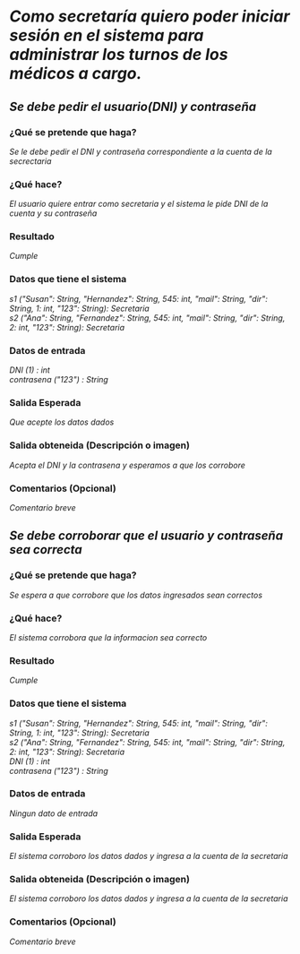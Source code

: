 # _Como secretaría quiero poder iniciar sesión en el sistema para administrar los turnos de los médicos a cargo._

## _Se debe pedir el usuario(DNI) y contraseña_

### ¿Qué se pretende que haga? 
_Se le debe pedir el DNI y contraseña correspondiente a la cuenta de la secrectaria_ 

### ¿Qué hace?
_El usuario quiere entrar como secretaria y el sistema le pide DNI de la cuenta y su contraseña_

### Resultado
_Cumple_

###  Datos que tiene el sistema
_s1 ("Susan": String, "Hernandez": String, 545: int, "mail": String, "dir": String, 1: int, "123": String): Secretaria  
 s2 ("Ana": String, "Fernandez": String, 545: int, "mail": String, "dir": String, 2: int, "123": String): Secretaria_

###  Datos de entrada 
_DNI (1) : int   
 contrasena ("123") : String_

###  Salida Esperada 
_Que acepte los datos dados_

###  Salida obteneida (Descripción o imagen) 
_Acepta el DNI y la contrasena y esperamos a que los corrobore_

### Comentarios (Opcional)
_Comentario breve_

## _Se debe corroborar que el usuario y contraseña sea correcta_

### ¿Qué se pretende que haga? 
_Se espera a que corrobore que los datos ingresados sean correctos_ 

### ¿Qué hace?
_El sistema corrobora que la informacion sea correcto_

### Resultado
_Cumple_

###  Datos que tiene el sistema
_s1 ("Susan": String, "Hernandez": String, 545: int, "mail": String, "dir": String, 1: int, "123": String): Secretaria  
 s2 ("Ana": String, "Fernandez": String, 545: int, "mail": String, "dir": String, 2: int, "123": String): Secretaria   
 DNI (1) : int   
 contrasena ("123") : String_

###  Datos de entrada 
_Ningun dato de entrada_

###  Salida Esperada 
_El sistema corroboro los datos dados y ingresa a la cuenta de la secretaria_

###  Salida obteneida (Descripción o imagen) 
_El sistema corroboro los datos dados y ingresa a la cuenta de la secretaria_

### Comentarios (Opcional)
_Comentario breve_
